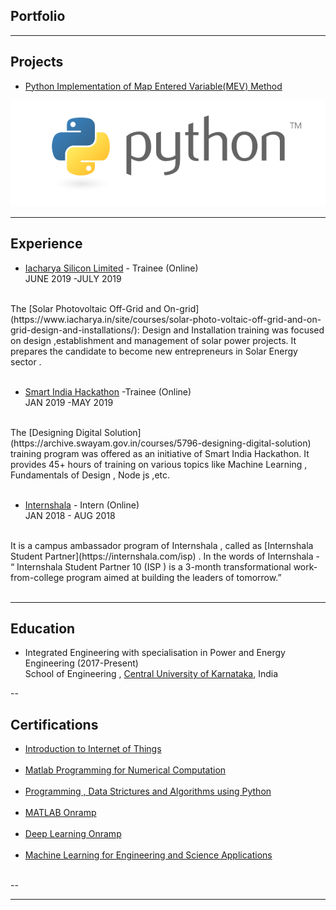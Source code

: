 ## Portfolio

---

## Projects

- [Python Implementation of Map Entered Variable(MEV) Method](https://github.com/baleshwar2508/Map-Entered-Variable)
<img src="images/python.png?raw=true"/>

---

## Experience

- [Iacharya Silicon Limited](http://iacharya.com/main/) - Trainee (Online)<br>
JUNE 2019 -JULY 2019<br>
<br>
The [Solar Photovoltaic Off-Grid and On-grid](https://www.iacharya.in/site/courses/solar-photo-voltaic-off-grid-and-on-grid-design-and-installations/): Design and Installation training was focused on design ,establishment and management of solar power projects. It prepares the candidate to become new entrepreneurs in Solar Energy sector .
<br><br>

- [Smart India Hackathon](http://sih.gov.in) -Trainee (Online)<br>
JAN 2019 -MAY 2019<br>
<br>
The [Designing Digital Solution](https://archive.swayam.gov.in/courses/5796-designing-digital-solution) training program was offered as an initiative of Smart India Hackathon. It provides 45+ hours of training on various topics like Machine Learning , Fundamentals of Design , Node js
,etc.
<br><br>

- [Internshala](http://internshala.com) - Intern (Online)<br>
JAN 2018 - AUG 2018<br>
<br>
It is a campus ambassador program of Internshala , called as [Internshala Student Partner](https://internshala.com/isp) . In the words of Internshala - “ Internshala Student Partner 10 (ISP ) is a 3-month transformational work-from-college
program aimed at building the leaders of tomorrow.”
<br><br>


---
## Education

- Integrated Engineering with specialisation in Power and Energy Engineering (2017-Present)<br>
School of Engineering , [Central University of Karnataka](https://www.cuk.ac.in/), India

--

## Certifications

- [Introduction to Internet of Things](https://drive.google.com/file/d/1AGBVd0SbQgvTrwesTRh1MSSODV2AEFko/view)
<br><br>
- [Matlab Programming for Numerical Computation](https://drive.google.com/file/d/1V0l_ttV7YFUxrd0hxUDDlbkB6bIBYULZ/view)
<br><br>
- [Programming , Data Strictures and Algorithms using Python](https://drive.google.com/file/d/198yY96WGD3RTmFy-EX1RLP25EqbIJ1zM/view)
<br><br>
- [MATLAB Onramp](https://matlabacademy.mathworks.com/progress/share/report.html?id=221eb746-6c5d-43b3-8852-a0d638f52605)
<br><br>
- [Deep Learning Onramp](https://matlabacademy.mathworks.com/progress/share/report.html?id=7f5db757-a4b8-4d78-b411-7706193b08f2)
<br><br>
- [Machine Learning for Engineering and Science Applications](https://drive.google.com/file/d/1iGY0IUgRbRlp27-Di0Z3v9QPH01QhsJ3/view)
<br><br>

--




---

